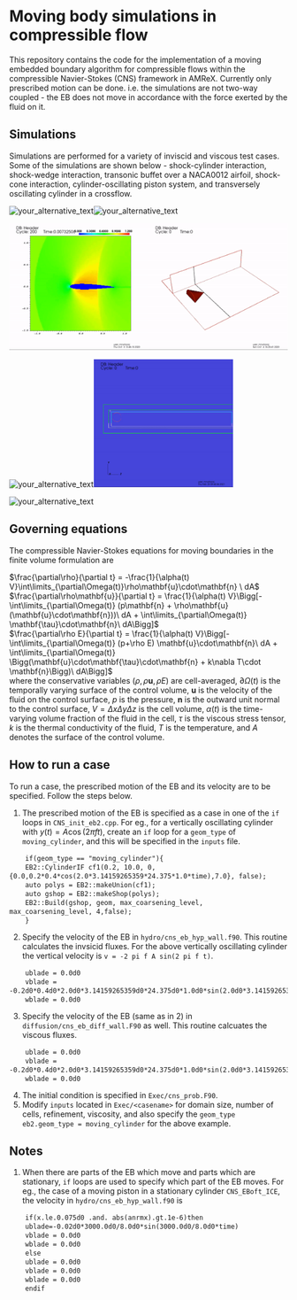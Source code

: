 # Moving body simulations in compressible flow 
This repository contains the code for the implementation of a moving embedded boundary algorithm for 
compressible flows within the compressible Navier-Stokes (CNS) framework in AMReX. Currently only prescribed motion can be done. 
i.e. the simulations are not two-way coupled - the EB does not move in accordance with the force exerted 
by the fluid on it. 

## Simulations  
Simulations are performed for a variety of inviscid and viscous test cases. Some of the simulations are shown below - shock-cylinder interaction, 
shock-wedge interaction, transonic buffet over a NACA0012 airfoil, shock-cone interaction, cylinder-oscillating piston system, and 
transversely oscillating cylinder in a crossflow.

<img src="Images/ShockCylinderInteraction.gif?raw=true&v=100" alt="your_alternative_text" width="50%" height="50%" loop="true" autoplay="true"><img src="Images/ShockWedgeInteraction.gif?raw=true&v=100" alt="your_alternative_text" width="50%" height="50%" loop="true" autoplay="true">  

<img src="Images/TransonicBuffet.gif?raw=true&v=100" alt="your_alternative_text" width="50%" height="50%" loop="true" autoplay="true"><img src="Images/ShockConeInteraction.gif?raw=true&v=100" alt="your_alternative_text" width="50%" height="50%" loop="true" autoplay="true">  

<img src="Images/ClosedSystem.gif?raw=true&v=100" alt="your_alternative_text" width="50%" height="50%" loop="true" autoplay="true"><img src="Images/TransverseOscillatingCylinder.gif?raw=true&v=100" alt="your_alternative_text" width="50%" height="50%" loop="true" autoplay="true">

<img src="Images/AMReXLogo.gif?raw=true&v=100" alt="your_alternative_text" width="100%" height="100%" loop="true" autoplay="true">


## Governing equations 
The compressible Navier-Stokes equations for moving boundaries in the finite volume formulation are

$\frac{\partial\rho}{\partial t} = -\frac{1}{\alpha(t) V}\int\limits_{\partial\Omega(t)}\rho\mathbf{u}\cdot\mathbf{n} \ dA$  
$\frac{\partial\rho\mathbf{u}}{\partial t} = \frac{1}{\alpha(t) V}\Bigg[-\int\limits_{\partial\Omega(t)} (p\mathbf{n} + \rho\mathbf{u} (\mathbf{u}\cdot\mathbf{n}))\ dA + \int\limits_{\partial\Omega(t)} \mathbf{\tau}\cdot\mathbf{n}\ dA\Bigg]$  
$\frac{\partial\rho E}{\partial t} = \frac{1}{\alpha(t) V}\Bigg[-\int\limits_{\partial\Omega(t)} (p+\rho E) \mathbf{u}\cdot\mathbf{n}\ dA + \int\limits_{\partial\Omega(t)} \Bigg(\mathbf{u}\cdot\mathbf{\tau}\cdot\mathbf{n} + k\nabla T\cdot \mathbf{n}\Bigg)\ dA\Bigg]$  
where the conservative variables $(\rho,\rho\mathbf{u},\rho E)$ are cell-averaged, $\partial\Omega(t)$ is the temporally varying surface of the control volume, $\mathbf{u}$ is the velocity of
the fluid on the control surface, $p$ is the pressure, $\mathbf{n}$ is the outward unit normal to the control surface, $V=\Delta x\Delta y\Delta z$ is the cell volume, $\alpha(t)$ is
the time-varying volume fraction of the fluid in the cell, $\tau$ is the viscous stress tensor, $k$ is the thermal conductivity of the fluid, $T$ is the temperature,
and $A$ denotes the surface of the control volume.


## How to run a case 

To run a case, the prescribed motion of the EB and its velocity are to be specified. Follow the steps below.

1. The prescribed motion of the EB is specified as a case in one of the `if` loops in `CNS_init_eb2.cpp`. For eg.,
   for a vertically oscillating cylinder with $y(t)=A \cos(2\pi ft)$, create an `if` loop for a `geom_type` of `moving_cylinder`, and this 
   will be specified in the `inputs` file.
```
	if(geom_type == "moving_cylinder"){
	EB2::CylinderIF cf1(0.2, 10.0, 0, {0.0,0.2*0.4*cos(2.0*3.14159265359*24.375*1.0*time),7.0}, false);
	auto polys = EB2::makeUnion(cf1);
	auto gshop = EB2::makeShop(polys);
	EB2::Build(gshop, geom, max_coarsening_level, max_coarsening_level, 4,false);
	}
```
2. Specify the velocity of the EB in `hydro/cns_eb_hyp_wall.f90`. This routine calculates the invsicid fluxes.
   For the above vertically oscillating cylinder the vertical velocity is `v = -2 pi f A sin(2 pi f t)`.
```
	ublade = 0.0d0
	vblade = -0.2d0*0.4d0*2.0d0*3.14159265359d0*24.375d0*1.0d0*sin(2.0d0*3.14159265359d0*24.375d0*1.0d0*time)
	wblade = 0.0d0
``` 
3. Specify the velocity of the EB (same as in 2) in `diffusion/cns_eb_diff_wall.F90` as well. This routine calcuates the viscous 
   fluxes.
```
	ublade = 0.0d0
	vblade = -0.2d0*0.4d0*2.0d0*3.14159265359d0*24.375d0*1.0d0*sin(2.0d0*3.14159265359d0*24.375d0*1.0d0*time)
	wblade = 0.0d0
```
4. The initial condition is specified in `Exec/cns_prob.F90`.
5. Modify `inputs` located in `Exec/<casename>` for domain size, number of cells, refinement, viscosity, and also specify the `geom_type`
   `eb2.geom_type = moving_cylinder` for the above example.

## Notes

1. When there are parts of the EB which move and parts which are stationary, `if` loops are used to specify which part of the EB 
   moves. For eg., the case of a moving piston in a stationary cylinder `CNS_EBoft_ICE`, the velocity in `hydro/cns_eb_hyp_wall.f90` is 
```
	if(x.le.0.075d0 .and. abs(anrmx).gt.1e-6)then
	ublade=-0.02d0*3000.0d0/8.0d0*sin(3000.0d0/8.0d0*time)
	vblade = 0.0d0
	wblade = 0.0d0
	else
	ublade = 0.0d0
	vblade = 0.0d0
	wblade = 0.0d0
	endif
```
